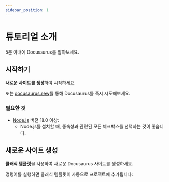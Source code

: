 ```yaml
---
sidebar_position: 1
---
```


# 튜토리얼 소개

5분 이내에 Docusaurus를 알아보세요.

## 시작하기

**새로운 사이트를 생성**하여 시작하세요.

또는 [docusaurus.new](https://docusaurus.new)를 통해 Docusaurus를 즉시 시도해보세요.

### 필요한 것

- [Node.js](https://nodejs.org/en/download/) 버전 18.0 이상:
  - Node.js를 설치할 때, 종속성과 관련된 모든 체크박스를 선택하는 것이 좋습니다.

## 새로운 사이트 생성

**클래식 템플릿**을 사용하여 새로운 Docusaurus 사이트를 생성하세요.

명령어를 실행하면 클래식 템플릿이 자동으로 프로젝트에 추가됩니다:
